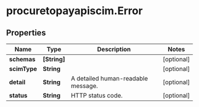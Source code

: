 # procuretopayapiscim.Error

## Properties

Name | Type | Description | Notes
------------ | ------------- | ------------- | -------------
**schemas** | **[String]** |  | [optional] 
**scimType** | **String** |  | [optional] 
**detail** | **String** | A detailed human-readable message. | [optional] 
**status** | **String** | HTTP status code. | [optional] 


